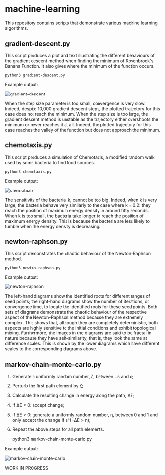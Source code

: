 # machine-learning

This repository contains scripts that demonstrate various machine learning algorithms.

## gradient-descent.py

This script produces a plot and text illustrating the different behaviours of the gradient descent method when finding the minimum of Rosenbrock's Banana Function. It also gives where the minimum of the function occurs.

	python3 gradient-descent.py

Example output:

![gradient-descent](https://user-images.githubusercontent.com/97130665/150395299-323108c2-81fc-4962-9516-a9455b838d50.png)

When the step size parameter is too small, convergence is very slow. Indeed, despite 10,000 gradient descent steps, the plotted trajectory for this case does not reach the minimum. When the step size is too large, the gradient descent method is unstable as the trajectory either overshoots the minimum or never reaches it at all. Indeed, the plotted trajectory for this case reaches the valley of the function but does not approach the minimum.

## chemotaxis.py

This script produces a simulation of Chemotaxis, a modified random walk used by some bacteria to find food sources.

	python3 chemotaxis.py

Example output:

![chemotaxis](https://user-images.githubusercontent.com/97130665/150395515-b0a66fa5-00b0-4ca2-8a0d-14a7bc5d47b2.png)

The sensitivity of the bacteria, k, cannot be too big. Indeed, when k is very large, the bacteria behave very similarly to the case where k = 0.2: they reach the position of maximum energy density in around fifty seconds. When k is too small, the bacteria take longer to reach the position of maximum energy density. This is because the bacteria are less likely to tumble when the energy density is decreasing.

## newton-raphson.py

This script demonstrates the chaotic behaviour of the Newton-Raphson method.

	python3 newton-raphson.py

Example output:

![newton-raphson](https://user-images.githubusercontent.com/97130665/150395723-2d24309d-741f-494f-8325-bacee6ef067a.png)

The left-hand diagrams show the identified roots for different ranges of seed points; the right-hand diagrams show the number of iterations, or convergence time, to locate the identified roots for these seed points. Both sets of diagrams demonstrate the chaotic behaviour of the respective aspect of the Newton-Raphson method because they are extremely complex. This shows that, although they are completely deterministic, both aspects are highly sensitive to the initial conditions and exhibit topological mixing. Furthermore, the images in the diagrams are said to be fractal in nature because they have self-similarity, that is, they look the same at difference scales. This is shown by the lower diagrams which have different scales to the corresponding diagrams above.

## markov-chain-monte-carlo.py

1. Generate a uniformly random number, ζ, between −ε and ε;
2. Perturb the first path element by ζ;
3. Calculate the resulting change in energy along the path, ∆E;
4. If ∆E < 0: accept change;
5. If ∆E > 0: generate a uniformly random number, η, between 0 and 1 and only accept the change if e^(−∆E > η);
6. Repeat the above steps for all path elements.

	python3 markov-chain-monte-carlo.py

Example output:

![markov-chain-monte-carlo](https://user-images.githubusercontent.com/97130665/150395856-b7ace4db-ffda-4710-97bd-8e31ac810dbb.png)

WORK IN PROGRESS
